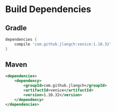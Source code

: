 # Build Dependencies


## Gradle

```groovy
dependencies {
    compile 'com.github.jlangch:venice:1.10.32'
}
```

## Maven

```xml
<dependencies>
    <dependency>
        <groupId>com.github.jlangch</groupId>
        <artifactId>venice</artifactId>
        <version>1.10.32</version>
    </dependency>
</dependencies>
```

